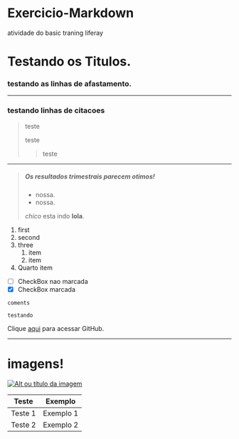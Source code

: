 # Exercicio-Markdown
atividade do basic traning liferay
# Testando os Titulos.
### testando as linhas de afastamento.
---
###  testando linhas de citacoes
> teste
> 
> teste
> 
>> teste
---
> ##### Os resultados trimestrais parecem otimos!
> 
> - nossa.
> - nossa.
> 
> *chico* esta indo **lola**.
1. first
2. second
3. three
    1.  item
    2.  item
4. Quarto item
- [ ] CheckBox nao marcada
- [x] CheckBox marcada 

` coments `

~~~
testando
~~~

 
 Clique [aqui](https://github.com) para acessar GitHub.
 
 ---

# imagens!

[![Alt ou título da imagem](https://encrypted-tbn0.gstatic.com/images?q=tbn:ANd9GcRB1ob2rkimkwJ8Z4Va9_Ng7V3m1xUyuad6Y0YgSqgQwrlpg-RaBQbdtFjUxzh0IszibrE&usqp=CAU)](https://www.ipb.org.br/)

Teste   | Exemplo
-----   | ------
Teste 1 | Exemplo 1
Teste 2 | Exemplo 2
